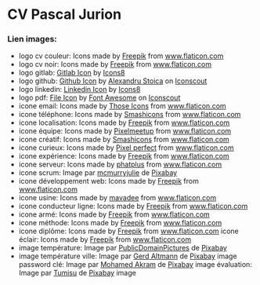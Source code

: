 # CV Pascal Jurion
### Lien images:
* logo cv couleur: Icons made by <a href="http://www.freepik.com/" title="Freepik">Freepik</a> from <a href="https://www.flaticon.com/" title="Flaticon"> www.flaticon.com</a>
* logo cv noir: Icons made by <a href="http://www.freepik.com/" title="Freepik">Freepik</a> from <a href="https://www.flaticon.com/" title="Flaticon"> www.flaticon.com</a>
* logo gitlab: <a href="https://iconscout.com/icons/gitlab" target="_blank">Gitlab Icon</a> by <a href="https://iconscout.com/contributors/icons8" target="_blank">Icons8</a>
* logo github: <a href="https://iconscout.com/icons/github" target="_blank">Github Icon</a> by <a href="https://iconscout.com/contributors/alexandru-stoica">Alexandru Stoica</a> on <a href="https://iconscout.com">Iconscout</a>
* logo linkedin: <a href="https://iconscout.com/icons/linkedin" target="_blank">Linkedin Icon</a> by <a href="https://iconscout.com/contributors/icons8" target="_blank">Icons8</a>
* logo pdf: <a href="https://iconscout.com/icons/file" target="_blank">File Icon</a> by <a href="https://iconscout.com/contributors/font-awesome">Font Awesome</a> on <a href="https://iconscout.com">Iconscout</a>
* icone email: Icons made by <a href="https://www.flaticon.com/authors/those-icons" title="Those Icons">Those Icons</a> from <a href="https://www.flaticon.com/" title="Flaticon"> www.flaticon.com</a>
* icone téléphone: Icons made by <a href="https://www.flaticon.com/authors/smashicons" title="Smashicons">Smashicons</a> from <a href="https://www.flaticon.com/" title="Flaticon"> www.flaticon.com</a>
* icone localisation: Icons made by <a href="https://www.flaticon.com/authors/freepik" title="Freepik">Freepik</a> from <a href="https://www.flaticon.com/" title="Flaticon"> www.flaticon.com</a>
* icone équipe: Icons made by <a href="https://www.flaticon.com/free-icon/rugby_902998?term=%C3%A9quipe&page=2&position=13" title="Pixelmeetup">Pixelmeetup</a> from <a href="https://www.flaticon.com/" title="Flaticon"> www.flaticon.com</a>
* icone créatif: Icons made by <a href="https://www.flaticon.com/authors/smashicons" title="Smashicons">Smashicons</a> from <a href="https://www.flaticon.com/" title="Flaticon"> www.flaticon.com</a>
* icone curieux: Icons made by <a href="https://www.flaticon.com/authors/pixel-perfect" title="Pixel perfect">Pixel perfect</a> from <a href="https://www.flaticon.com/" title="Flaticon"> www.flaticon.com</a>
* icone expérience: Icons made by <a href="http://www.freepik.com/" title="Freepik">Freepik</a> from <a href="https://www.flaticon.com/" title="Flaticon"> www.flaticon.com</a>
* icone serveur: Icons made by <a href="https://www.flaticon.com/free-icon/database-storage_2906220?term=computer%20network&page=1&position=23" title="phatplus">phatplus</a> from <a href="https://www.flaticon.com/" title="Flaticon">www.flaticon.com</a>
* icone scrum: Image par <a href="https://pixabay.com/fr/users/mcmurryjulie-2375405/?utm_source=link-attribution&amp;utm_medium=referral&amp;utm_campaign=image&amp;utm_content=2865934">mcmurryjulie</a> de <a href="https://pixabay.com/fr/?utm_source=link-attribution&amp;utm_medium=referral&amp;utm_campaign=image&amp;utm_content=2865934">Pixabay</a>
* icone développement web: Icons made by <a href="https://www.flaticon.com/authors/freepik" title="Freepik">Freepik</a> from <a href="https://www.flaticon.com/" title="Flaticon"> www.flaticon.com</a>
* icone usine: Icons made by <a href="https://www.flaticon.com/authors/mavadee" title="mavadee">mavadee</a> from <a href="https://www.flaticon.com/" title="Flaticon"> www.flaticon.com</a>
* icone conducteur ligne: Icons made by <a href="https://www.flaticon.com/authors/freepik" title="Freepik">Freepik</a> from <a href="https://www.flaticon.com/" title="Flaticon"> www.flaticon.com</a>
* icone armé: Icons made by <a href="https://www.flaticon.com/authors/freepik" title="Freepik">Freepik</a> from <a href="https://www.flaticon.com/" title="Flaticon"> www.flaticon.com</a>
* icone méthode: Icons made by <a href="https://www.flaticon.com/authors/freepik" title="Freepik">Freepik</a> from <a href="https://www.flaticon.com/" title="Flaticon"> www.flaticon.com</a>
* icone diplôme: Icons made by <a href="http://www.freepik.com/" title="Freepik">Freepik</a> from <a href="https://www.flaticon.com/" title="Flaticon"> www.flaticon.com</a>
icone éclair: Icons made by <a href="http://www.freepik.com/" title="Freepik">Freepik</a> from <a href="https://www.flaticon.com/" title="Flaticon"> www.flaticon.com</a>
* image température: Image par <a href="https://pixabay.com/fr/users/PublicDomainPictures-14/?utm_source=link-attribution&amp;utm_medium=referral&amp;utm_campaign=image&amp;utm_content=2125">PublicDomainPictures</a> de <a href="https://pixabay.com/fr/?utm_source=link-attribution&amp;utm_medium=referral&amp;utm_campaign=image&amp;utm_content=2125">Pixabay</a>
* image température ville: Image par <a href="https://pixabay.com/fr/users/geralt-9301/?utm_source=link-attribution&amp;utm_medium=referral&amp;utm_campaign=image&amp;utm_content=4295884">Gerd Altmann</a> de <a href="https://pixabay.com/fr/?utm_source=link-attribution&amp;utm_medium=referral&amp;utm_campaign=image&amp;utm_content=4295884">Pixabay</a>
image password clé: Image par <a href="https://pixabay.com/fr/users/Akramarm-50217/?utm_source=link-attribution&amp;utm_medium=referral&amp;utm_campaign=image&amp;utm_content=184460">Mohamed Akram</a> de <a href="https://pixabay.com/fr/?utm_source=link-attribution&amp;utm_medium=referral&amp;utm_campaign=image&amp;utm_content=184460">Pixabay</a>
image évaluation: Image par <a href="https://pixabay.com/fr/users/Tumisu-148124/?utm_source=link-attribution&amp;utm_medium=referral&amp;utm_campaign=image&amp;utm_content=1977987">Tumisu</a> de <a href="https://pixabay.com/fr/?utm_source=link-attribution&amp;utm_medium=referral&amp;utm_campaign=image&amp;utm_content=1977987">Pixabay</a>
image 


